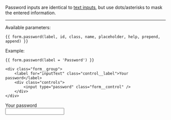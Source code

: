 Password inputs are identical to [text inputs](Text), but use dots/asterisks to mask the entered information.

----

Available parameters:

    {{ form.password(label, id, class, name, placeholder, help, prepend, append) }}

Example:

	{{ form.password(label = 'Password') }}

	<div class="form__group">
        <label for="inputText" class="control__label">Your password</label>
        <div class="controls">
            <input type="password" class="form__control" />
		</div>
    </div>

<form class="form--horizontal">
<div class="form__group">
    <label for="inputText" class="control__label">Your password</label>
    <div class="controls">
        <input type="password" class="form__control" />
	</div>
</div>
</form>